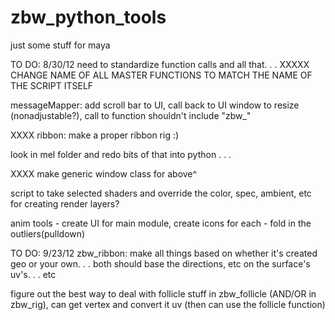 zbw_python_tools
================

just some stuff for maya


TO DO: 8/30/12
need to standardize function calls and all that. . .
XXXXX CHANGE NAME OF ALL MASTER FUNCTIONS TO MATCH THE NAME OF THE SCRIPT ITSELF

messageMapper: add scroll bar to UI, call back to UI window to resize (nonadjustable?), call to function shouldn't include "zbw_"

XXXX ribbon: make a proper ribbon rig :)

look in mel folder and redo bits of that into python . . .

XXXX make generic window class for above^

script to take selected shaders and override the color, spec, ambient, etc for creating render layers?

anim tools - create UI for main module, create icons for each - fold in the outliers(pulldown)

TO DO: 9/23/12
zbw_ribbon: make all things based on whether it's created geo or your own. . . both should base the directions, etc on the surface's uv's. . . etc

figure out the best way to deal with follicle stuff in zbw_follicle (AND/OR in zbw_rig), can get vertex and convert it uv (then can use the follicle function)